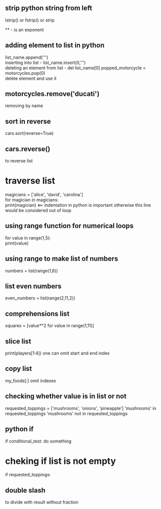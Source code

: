 ## strip python string from left 
lstrip()  or fstrip()  or strip 

 **  - is an exponent
 ## adding element to list in python 
 list_name.append(''')  
 inserting into list   -   list_name.insert(0,''')  
deleting an element from list - del list_name[0]
 popped_motorcycle = motorcycles.pop(0)  
delete element and use it  
## motorcycles.remove('ducati')
removing by name  
## sort in reverse
cars.sort(reverse=True)
## cars.reverse()
to reverse list
# traverse list
magicians = ['alice', 'david', 'carolina']  
for magician in magicians:  
    print(magician)    <== indentation  in python is important otherwise this line would be considered out of loop
## using range function for numerical loops
for value in range(1,5):  
  print(value)   
  
## using range to make list of numbers
numbers = list(range(1,6))
## list even numbers
even_numbers = list(range(2,11,2))
## comprehensions list
squares = [value**2 for value in range(1,11)]
## slice list
print(players[1:4])  one can omit start and end index 
## copy list
my_foods[:]  omit indexes
## checking whether value is in list or not
requested_toppings = ['mushrooms', 'onions', 'pineapple']
'mushrooms' in requested_toppings
'mushrooms' not in requested_toppings
## python if 
if conditional_test:
do something

# cheking if list is not empty
if requested_toppings:

## double slash
to divide with result without fraction